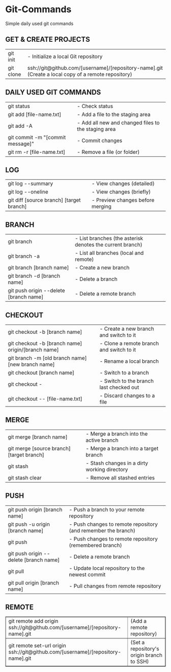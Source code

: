 # Git-Commands
Simple daily used git commands

## GET & CREATE PROJECTS
<table border=0>
  <tr>
    <td>git init</td>
    <td>-	Initialize a local Git repository</td>
  </tr>
  <tr>
    <td>git clone</td>
    <td>ssh://git@github.com/[username]/[repository-name].git	(Create a local copy of a remote repository)</td>
  </tr>
  </table>


## DAILY USED GIT COMMANDS
<table border=0>
  <tr>
    <td>git status</td>
    <td>- Check status</td>
  </tr>
  <tr>
    <td>git add [file-name.txt]</td>
    <td>-	Add a file to the staging area</td>
  </tr>
  <tr>
    <td>git add -A</td>
    <td>- Add all new and changed files to the staging area</td>
  </tr>
  <tr>
    <td>git commit -m "[commit message]"</td>
    <td>- Commit changes</td>
  </tr>
  <tr>
    <td>git rm -r [file-name.txt]</td>
    <td>-	Remove a file (or folder)</td>
  </tr>
  </table>


## LOG
<table border=0>
  <tr>
    <td>git log --summary	</td>
    <td>- View changes (detailed)</td>
  </tr>
  <tr>
    <td>git log --oneline	</td>
    <td>- View changes (briefly)</td>
  </tr>
  <tr>
    <td>
      git diff [source branch] [target branch]</td>
    <td>- Preview changes before merging</td>
  </tr>
  </table>


## BRANCH
<table border=0>
  <tr>
    <td>git branch</td>
    <td>- List branches (the asterisk denotes the current branch)</td>
  </tr>
  <tr>
    <td>git branch -a</td>
    <td>- List all branches (local and remote)</td>
  </tr>
  <tr>
    <td>git branch [branch name]</td>
    <td>- Create a new branch</td>
  </tr>
  <tr>
    <td>git branch -d [branch name]	</td>
    <td>- Delete a branch</td>
  </tr>
  <tr>
    <td>git push origin --delete [branch name]</td>
    <td>- Delete a remote branch</td>
  </tr>
  </table>

## CHECKOUT
<table border=0>
  <tr>
    <td>
      git checkout -b [branch name]</td>
    <td>- Create a new branch and switch to it</td>
  </tr>
      <tr>
    <td>
      git checkout -b [branch name] origin/[branch name]</td>
        <td>- Clone a remote branch and switch to it</td>
      </tr>
      <tr>
    <td>
      git branch -m [old branch name] [new branch name]</td>
        <td>- Rename a local branch</td>
</tr>
      <tr>
    <td>
      git checkout [branch name]</td>
        <td>- Switch to a branch</td>
      </tr>
      <tr>
    <td>
      git checkout -</td>
        <td>- Switch to the branch last checked out</td>
      </tr>
      <tr>
    <td>
      git checkout -- [file-name.txt]</td>
        <td>- Discard changes to a file</td>
  </tr>
  </table>

## MERGE
<table border=0>
  <tr>
    <td>git merge [branch name]</td>
    <td>- Merge a branch into the active branch</td>
  </tr>
  <tr>
    <td>git merge [source branch] [target branch]</td>
    <td>- Merge a branch into a target branch</td>
  </tr>
  <tr>
    <td>git stash</td>
    <td>- Stash changes in a dirty working directory</td>
  </tr>
  <tr>
    <td>git stash clear</td>
    <td>- Remove all stashed entries</td>
  </tr>
  </table>
  
  
## PUSH
<table border=0>
  <tr>
    <td>
git push origin [branch name]</td>
<td>- Push a branch to your remote repository</td>
     </tr>
  <tr>
    <td>
      git push -u origin [branch name]</td>
  <td>- Push changes to remote repository (and remember the branch)</td>
       </tr>
  <tr>
    <td>
      git push</td>
  <td>- Push changes to remote repository (remembered branch)</td>
       </tr>
  <tr>
    <td>
      git push origin --delete [branch name]</td>
  <td>- Delete a remote branch</td>
       </tr>
  <tr>
    <td>
      git pull</td>
  <td>- Update local repository to the newest commit</td>
       </tr>
  <tr>
    <td>
      git pull origin [branch name]</td>
  <td>- Pull changes from remote repository</td>
  </tr>
  </table>
  
  
## REMOTE
<table border=1>
  <tr>
    <td>
      git remote add origin ssh://git@github.com/[username]/[repository-name].git	</td>
    <td>(Add a remote repository)</td>
  </tr>
  <tr>
    <td>
      git remote set-url origin ssh://git@github.com/[username]/[repository-name].git	</td>
    <td>(Set a repository's origin branch to SSH)</td>
      </tr>
  </table>
